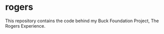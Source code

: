 # rogers
This repository contains the code behind my Buck Foundation Project, The Rogers Experience.
